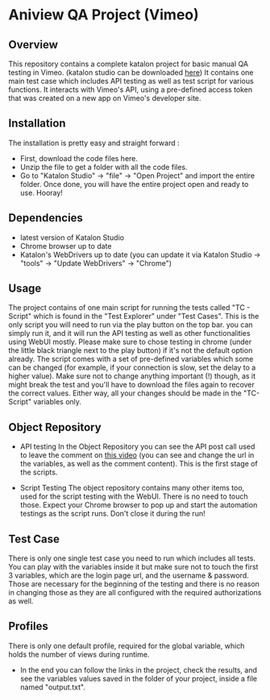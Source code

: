 # Aniview QA Project (Vimeo)

## Overview
This repository contains a complete katalon project for basic manual QA testing in Vimeo. (katalon studio can be downloaded [here](https://www.katalon.com/download/))
It contains one main test case which includes API testing as well as test script for various functions.
It interacts with Vimeo's API, using a pre-defined access token that was created on a new app on Vimeo's developer site.

## Installation
The installation is pretty easy and straight forward :
- First, download the code files here.
- Unzip the file to get a folder with all the code files.
- Go to "Katalon Studio" -> "file" -> "Open Project" and import the entire folder.
Once done, you will have the entire project open and ready to use. Hooray!

## Dependencies
* latest version of Katalon Studio
* Chrome browser up to date
* Katalon's WebDrivers up to date (you can update it via Katalon Studio -> "tools" -> "Update WebDrivers" -> "Chrome")

## Usage
The project contains of one main script for running the tests called "TC - Script" which is found in the "Test Explorer" under "Test Cases". This is the only script you will need to run via the play button on the top bar.
you can simply run it, and it will run the API testing as well as other functionalities using WebUI mostly. Please make sure to chose testing in chrome (under the little black triangle next to the play button) if it's not the default option already.
The script comes with a set of pre-defined variables which some can be changed (for example, if your connection is slow, set the delay to a higher value).
Make sure not to change anything important (!) though, as it might break the test and you'll have to download the files again to recover the correct values.
Either way, all your changes should be made in the "TC-Script" variables only.

## Object Repository
* API testing
In the Object Repository you can see the API post call used to leave the comment on [this video](https://vimeo.com/615614447) (you can see and change the url in the variables, as well as the comment content).
This is the first stage of the scripts.

* Script Testing
The object repository contains many other items too, used for the script testing with the WebUI. There is no need to touch those. Expect your Chrome browser to pop up and start the automation testings as the script runs. Don't close it during the run!

## Test Case
There is only one single test case you need to run which includes all tests. You can play with the variables inside it but make sure not to touch the first 3 variables, which are the login page url, and the username & password. Those are necessary for the beginning of the testing and there is no reason in changing those as they are all configured with the required authorizations as well.

## Profiles
There is only one default profile, required for the global variable, which holds the number of views during runtime.

* In the end you can follow the links in the project, check the results, and see the variables values saved in the folder of your project, inside a file named "output.txt".



